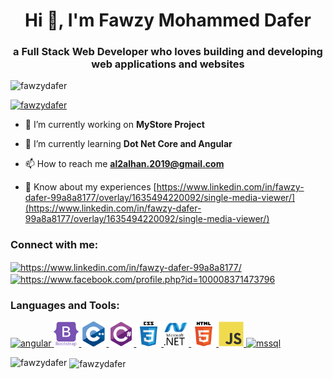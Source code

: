 <h1 align="center">Hi 👋, I'm Fawzy Mohammed Dafer</h1>
<h3 align="center"> a Full Stack Web Developer who loves building and developing web applications and websites</h3>

<p align="left"> <img src="https://komarev.com/ghpvc/?username=fawzydafer&label=Profile%20views&color=0e75b6&style=flat" alt="fawzydafer" /> </p>

<p align="left"> <a href="https://github.com/ryo-ma/github-profile-trophy"><img src="https://github-profile-trophy.vercel.app/?username=fawzydafer" alt="fawzydafer" /></a> </p>

- 🔭 I’m currently working on **MyStore Project**

- 🌱 I’m currently learning **Dot Net Core  and Angular**

- 📫 How to reach me **al2alhan.2019@gmail.com**

- 📄 Know about my experiences [https://www.linkedin.com/in/fawzy-dafer-99a8a8177/overlay/1635494220092/single-media-viewer/](https://www.linkedin.com/in/fawzy-dafer-99a8a8177/overlay/1635494220092/single-media-viewer/)

<h3 align="left">Connect with me:</h3>
<p align="left">
<a href="https://www.linkedin.com/in/fawzy-dafer-99a8a8177/" target="blank"><img align="center" src="https://raw.githubusercontent.com/rahuldkjain/github-profile-readme-generator/master/src/images/icons/Social/linked-in-alt.svg" alt="https://www.linkedin.com/in/fawzy-dafer-99a8a8177/" height="30" width="40" /></a>
<a href="https://www.facebook.com/profile.php?id=100008371473796" target="blank"><img align="center" src="https://raw.githubusercontent.com/rahuldkjain/github-profile-readme-generator/master/src/images/icons/Social/facebook.svg" alt="https://www.facebook.com/profile.php?id=100008371473796" height="30" width="40" /></a>
</p>

<h3 align="left">Languages and Tools:</h3>
<p align="left"> <a href="https://angular.io" target="_blank" rel="noreferrer"> <img src="https://angular.io/assets/images/logos/angular/angular.svg" alt="angular" width="40" height="40"/> </a> <a href="https://getbootstrap.com" target="_blank" rel="noreferrer"> <img src="https://raw.githubusercontent.com/devicons/devicon/master/icons/bootstrap/bootstrap-plain-wordmark.svg" alt="bootstrap" width="40" height="40"/> </a> <a href="https://www.w3schools.com/cpp/" target="_blank" rel="noreferrer"> <img src="https://raw.githubusercontent.com/devicons/devicon/master/icons/cplusplus/cplusplus-original.svg" alt="cplusplus" width="40" height="40"/> </a> <a href="https://www.w3schools.com/cs/" target="_blank" rel="noreferrer"> <img src="https://raw.githubusercontent.com/devicons/devicon/master/icons/csharp/csharp-original.svg" alt="csharp" width="40" height="40"/> </a> <a href="https://www.w3schools.com/css/" target="_blank" rel="noreferrer"> <img src="https://raw.githubusercontent.com/devicons/devicon/master/icons/css3/css3-original-wordmark.svg" alt="css3" width="40" height="40"/> </a> <a href="https://dotnet.microsoft.com/" target="_blank" rel="noreferrer"> <img src="https://raw.githubusercontent.com/devicons/devicon/master/icons/dot-net/dot-net-original-wordmark.svg" alt="dotnet" width="40" height="40"/> </a> <a href="https://www.w3.org/html/" target="_blank" rel="noreferrer"> <img src="https://raw.githubusercontent.com/devicons/devicon/master/icons/html5/html5-original-wordmark.svg" alt="html5" width="40" height="40"/> </a> <a href="https://developer.mozilla.org/en-US/docs/Web/JavaScript" target="_blank" rel="noreferrer"> <img src="https://raw.githubusercontent.com/devicons/devicon/master/icons/javascript/javascript-original.svg" alt="javascript" width="40" height="40"/> </a> <a href="https://www.microsoft.com/en-us/sql-server" target="_blank" rel="noreferrer"> <img src="https://www.svgrepo.com/show/303229/microsoft-sql-server-logo.svg" alt="mssql" width="40" height="40"/> </a> </p>

<p><img align="left" src="https://github-readme-stats.vercel.app/api/top-langs?username=fawzydafer&show_icons=true&locale=en&layout=compact" alt="fawzydafer" /></p>

<p>&nbsp;<img align="center" src="https://github-readme-stats.vercel.app/api?username=fawzydafer&show_icons=true&locale=en" alt="fawzydafer" /></p>
